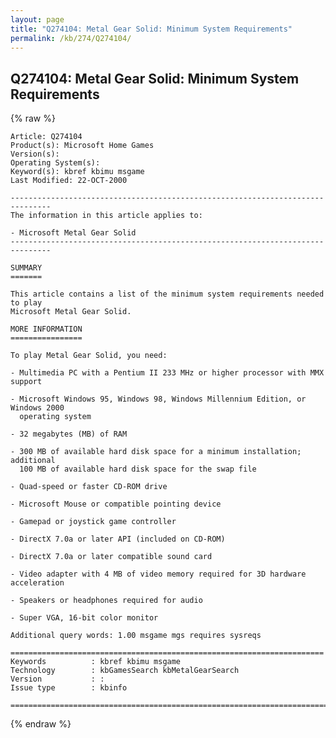 ```yaml
---
layout: page
title: "Q274104: Metal Gear Solid: Minimum System Requirements"
permalink: /kb/274/Q274104/
---
```


## Q274104: Metal Gear Solid: Minimum System Requirements

{% raw %}

	Article: Q274104
	Product(s): Microsoft Home Games
	Version(s): 
	Operating System(s): 
	Keyword(s): kbref kbimu msgame
	Last Modified: 22-OCT-2000
	
	-------------------------------------------------------------------------------
	The information in this article applies to:
	
	- Microsoft Metal Gear Solid 
	-------------------------------------------------------------------------------
	
	SUMMARY
	=======
	
	This article contains a list of the minimum system requirements needed to play
	Microsoft Metal Gear Solid.
	
	MORE INFORMATION
	================
	
	To play Metal Gear Solid, you need:
	
	- Multimedia PC with a Pentium II 233 MHz or higher processor with MMX support
	
	- Microsoft Windows 95, Windows 98, Windows Millennium Edition, or Windows 2000
	  operating system
	
	- 32 megabytes (MB) of RAM
	
	- 300 MB of available hard disk space for a minimum installation; additional
	  100 MB of available hard disk space for the swap file
	
	- Quad-speed or faster CD-ROM drive
	
	- Microsoft Mouse or compatible pointing device
	
	- Gamepad or joystick game controller
	
	- DirectX 7.0a or later API (included on CD-ROM)
	
	- DirectX 7.0a or later compatible sound card
	
	- Video adapter with 4 MB of video memory required for 3D hardware acceleration
	
	- Speakers or headphones required for audio
	
	- Super VGA, 16-bit color monitor
	
	Additional query words: 1.00 msgame mgs requires sysreqs
	
	======================================================================
	Keywords          : kbref kbimu msgame 
	Technology        : kbGamesSearch kbMetalGearSearch
	Version           : :
	Issue type        : kbinfo
	
	=============================================================================
	

{% endraw %}
